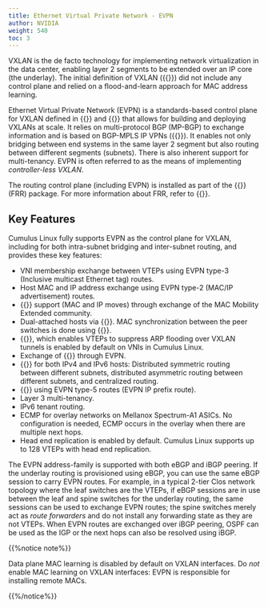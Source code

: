 ```yaml
---
title: Ethernet Virtual Private Network - EVPN
author: NVIDIA
weight: 540
toc: 3
---
```

VXLAN is the de facto technology for implementing network virtualization in the data center, enabling layer 2 segments to be extended over an IP core (the underlay). The initial definition of VXLAN ({{<exlink url="https://tools.ietf.org/html/rfc7348" text="RFC 7348">}}) did not include any control plane and relied on a flood-and-learn approach for MAC address learning.

Ethernet Virtual Private Network (EVPN) is a standards-based control plane for VXLAN defined in {{<exlink url="https://tools.ietf.org/html/rfc7432" text="RFC 7432">}} and {{<exlink url="https://datatracker.ietf.org/doc/draft-ietf-bess-evpn-overlay/" text="draft-ietf-bess-evpn-overlay">}} that allows for building and deploying VXLANs at scale. It relies on multi-protocol BGP (MP-BGP) to exchange information and is based on BGP-MPLS IP VPNs ({{<exlink url="https://tools.ietf.org/html/rfc4364" text="RFC 4364">}}). It enables not only bridging between end systems in the same layer 2 segment but also routing between different segments (subnets). There is also inherent support for multi-tenancy. EVPN is often referred to as the means of implementing *controller-less VXLAN*.

The routing control plane (including EVPN) is installed as part of the {{<exlink url="https://frrouting.org/" text="FRRouting">}} (FRR) package. For more information about FRR, refer to {{<link url="FRRouting">}}.

## Key Features

Cumulus Linux fully supports EVPN as the control plane for VXLAN, including for both intra-subnet bridging and inter-subnet routing, and provides these key features:

- VNI membership exchange between VTEPs using EVPN type-3 (Inclusive multicast Ethernet tag) routes.
- Host MAC and IP address exchange using EVPN type-2 (MAC/IP advertisement) routes.
- {{<link url="EVPN-Enhancements#extended-mobility" text="Host/VM mobility">}} support (MAC and IP moves) through exchange of the MAC Mobility Extended community.
- Dual-attached hosts via {{<link url="VXLAN-Active-active-Mode" text="VXLAN active-active mode">}}. MAC synchronization between the peer switches is done using {{<link url="Multi-Chassis-Link-Aggregation-MLAG" text="MLAG">}}.
- {{<link url="Basic-Configuration#arp-and-nd-suppression" text="ARP/ND suppression">}}, which enables VTEPs to suppress ARP flooding over VXLAN tunnels is enabled by default on VNIs in Cumulus Linux.
- Exchange of {{<link url="EVPN-Enhancements#configure-static-mac-addresses" text="static MAC addresses">}} through EVPN.
- {{<link url="Inter-subnet-Routing" text="Inter-subnet routing">}} for both IPv4 and IPv6 hosts: Distributed symmetric routing between different subnets, distributed asymmetric routing between different subnets, and centralized routing.
- {{<link url="Inter-subnet-Routing#prefix-based-routing-evpn-type-5-routes" text="Prefix-based routing">}} using EVPN type-5 routes (EVPN IP prefix route).
- Layer 3 multi-tenancy.
- IPv6 tenant routing.
- ECMP for overlay networks on Mellanox Spectrum-A1 ASICs. No configuration is needed, ECMP occurs in the overlay when there are multiple next hops.
- Head end replication is enabled by default. Cumulus Linux supports up to 128 VTEPs with head end replication.

The EVPN address-family is supported with both eBGP and iBGP peering. If the underlay routing is provisioned using eBGP, you can use the same eBGP session to carry EVPN routes. For example, in a typical 2-tier Clos network topology where the leaf switches are the VTEPs, if eBGP sessions are in use between the leaf and spine switches for the underlay routing, the same sessions can be used to exchange EVPN routes; the spine switches merely act as *route forwarders* and do not install any forwarding state as they are not VTEPs. When EVPN routes are exchanged over iBGP peering, OSPF can be used as the IGP or the next hops can also be resolved using iBGP.

{{%notice note%}}

Data plane MAC learning is disabled by default on VXLAN interfaces. Do *not* enable MAC learning on VXLAN interfaces: EVPN is responsible for installing remote MACs.

{{%/notice%}}